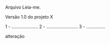 Arquivo Leia-me.

Versão 1.0 do projeto X

1 - .....................
2 - .........................
3 - ...............


alteração